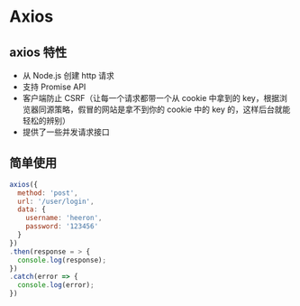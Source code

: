 # Axios

## axios 特性

- 从 Node.js 创建 http 请求
- 支持 Promise API
- 客户端防止 CSRF（让每一个请求都带一个从 cookie 中拿到的 key，根据浏览器同源策略，假冒的网站是拿不到你的
cookie 中的 key 的，这样后台就能轻松的辨别）
- 提供了一些并发请求接口

## 简单使用
```javascript
axios({
  method: 'post',
  url: '/user/login',
  data: {
    username: 'heeron',
    password: '123456'
  }
})
.then(response = > {
  console.log(response);
})
.catch(error => {
  console.log(error);
})
```
